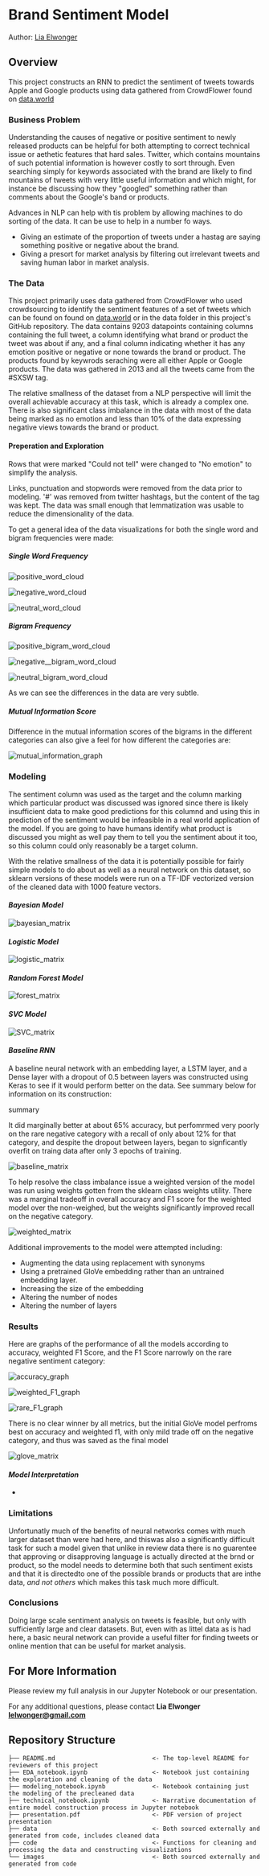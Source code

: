 # Brand Sentiment Model

Author: [Lia Elwonger](mailto:lelwonger@gmail.com)

## Overview

This project constructs an RNN to predict the sentiment of tweets towards Apple and Google products using data gathered from CrowdFlower found on [data.world](https://data.world/crowdflower/brands-and-product-emotions)

### Business Problem

Understanding the causes of negative or positive sentiment to newly released products can be helpful for both attempting to correct technical issue or aethetic features that hard sales. Twitter, which contains mountains of such potential information is however costly to sort through. Even searching simply for keywords associated with the brand are likely to find mountains of tweets with very little useful information and which might, for instance be discussing how they "googled" something rather than comments about the Google's band or products.

Advances in NLP can help with tis problem by allowing machines to do sorting of the data. It can be use to help in a number fo ways.

* Giving an estimate of the proportion of tweets under a hastag are saying something positive or negative about the brand.
* Giving a presort for market analysis by filtering out irrelevant tweets and saving human labor in market analysis.

### The Data

This project primarily uses data gathered from CrowdFlower who used crowdsourcing to identify the sentiment features of a set of tweets which can be found on found on [data.world](https://data.world/crowdflower/brands-and-product-emotions) or in the data folder in this project's GitHub repository. The data contains 9203 datapoints containing columns containing the full tweet, a column identifying what brand or product the tweet was about if any, and a final column indicating whether it has any emotion positive or negative or none towards the brand or product. The products found by keywrods seraching were all either Apple or Google products. The data was gathered in 2013 and all the tweets came from the #SXSW tag.

The relative smallness of the dataset from a NLP perspective will limit the overall achievable accuracy at this task, which is already a complex one. There is also significant class imbalance in the data with most of the data being marked as no emotion and less than 10% of the data expressing negative views towards the brand or product.

#### Preperation and Exploration
Rows that were marked "Could not tell" were changed to "No emotion" to simplify the analysis. 

Links, punctuation and stopwords were removed from the data prior to modeling. '#' was removed from twitter hashtags, but the content of the tag was kept. The data was small enough that lemmatization was usable to reduce the dimensionality of the data.

To get a general idea of the data visualizations for both the single word and bigram frequencies were made:

##### *Single Word Frequency*

![positive_word_cloud](/images/pos_frequency_cloud.png)

![negative_word_cloud](/images/neg_frequency_cloud.png)

![neutral_word_cloud](/images/neutral_frequency_cloud.png)

##### *Bigram Frequency*

![positive_bigram_word_cloud](/images/pos_bigram_frequency_cloud.png)

![negative__bigram_word_cloud](/images/neg_bigram_frequency_cloud.png)

![neutral_bigram_word_cloud](/images/neutral_bigram_frequency_cloud.png)

As we can see the differences in the data are very subtle.

##### *Mutual Information Score*

Difference in the mutual information scores of the bigrams in the different categories can also give a feel for how different the categories are:

![mutual_information_graph](/images/mutual_information.png)


### Modeling
The sentiment column was used as the target and the column marking which particular product was discussed was ignored since there is likely insufficient data to make good predictions for this columnd and using this in prediction of the sentiment would be infeasible in a real world application of the model. If you are going to have humans identify what product is discussed you might as well pay them to tell you the sentiment about it too, so this column could only reasonably be a target column.

With the relative smallness of the data it is potentially possible for fairly simple models to do about as well as a neural network on this dataset, so sklearn versions of these models were run on a TF-IDF vectorized version of the cleaned data with 1000 feature vectors.

#### *Bayesian Model*

![bayesian_matrix](/images/bayes_test_matrix.png)

#### *Logistic Model*

![logistic_matrix](/images/logistic_test_matrix.png)

#### *Random Forest Model*

![forest_matrix](/images/forest_test_matrix.png)

#### *SVC Model*

![SVC_matrix](/images/SVC_test_matrix.png)

#### *Baseline RNN*
A baseline neural network with an embedding layer, a LSTM layer, and a Dense layer with a dropout of 0.5 between layers was constructed using Keras to see if it would perform better on the data. See summary below for information on its construction:

summary

It did marginally better at about 65% accuracy, but perfomrmed very poorly on the rare negative category with a recall of only about 12% for that category, and despite the dropout between layers, began to signficantly overfit on traing data after only 3 epochs of training.

![baseline_matrix](/images/baseline_test_matrix.png)

To help resolve the class imbalance issue a weighted version of the model was run using weights gotten from the sklearn class weights utility. There was a marginal tradeoff in overall accuracy and F1 score for the weighted model over the non-weighed, but the weights significantly improved recall on the negative category.

![weighted_matrix](/images/weighted_test_matrix.png)

Additional improvements to the model were attempted including:

* Augmenting the data using replacement with synonyms
* Using a pretrained GloVe embedding rather than an untrained embedding layer.
* Increasing the size of the embedding
* Altering the number of nodes
* Altering the number of layers

### Results

Here are graphs of the performance of all the models according to accuracy, weighted F1 Score, and the F1 Score narrowly on the rare negative sentiment category:

![accuracy_graph](/images/accuracy_models.png)

![weighted_F1_graph](/images/f1_models.png)

![rare_F1_graph](/images/rare_f1_models.png)

There is no clear winner by all metrics, but the initial GloVe model perfroms best on accuracy and weighted f1, with only mild trade off on the negative category, and thus was saved as the final model

![glove_matrix](/images/glove_test_matrix.png)

#### *Model Interpretation*

-

### Limitations

Unfortunatly much of the benefits of neural networks comes with much larger dataset than were had here, and thiswas also a significantly difficult task for such a model given that unlike in review data there is no guarentee that approving or disapproving language is actually directed at the brnd or product, so the model needs to determine both that such sentiment exists and that it is directedto one of the possible brands or products that are inthe data, *and not others* which makes this task much more difficult.

### Conclusions

Doing large scale sentiment analysis on tweets is feasible, but only with sufficiently large and clear datasets. But, even with as littel data as is had here, a basic neural network can provide a useful filter for finding tweets or online mention that can be useful for market analysis.

## For More Information

Please review my full analysis in our Jupyter Notebook or our presentation.

For any additional questions, please contact **Lia Elwonger lelwonger@gmail.com**

## Repository Structure

```
├── README.md                           <- The top-level README for reviewers of this project
├── EDA_notebook.ipynb                  <- Notebook just containing the exploration and cleaning of the data
├── modeling_notebook.ipynb             <- Notebook containing just the modeling of the precleaned data
├── technical_notebook.ipynb            <- Narrative documentation of entire model construction process in Jupyter notebook
├── presentation.pdf                    <- PDF version of project presentation
├── data                                <- Both sourced externally and generated from code, includes cleaned data
├── code                                <- Functions for cleaning and processing the data and constructing visualizations
└── images                              <- Both sourced externally and generated from code
```
